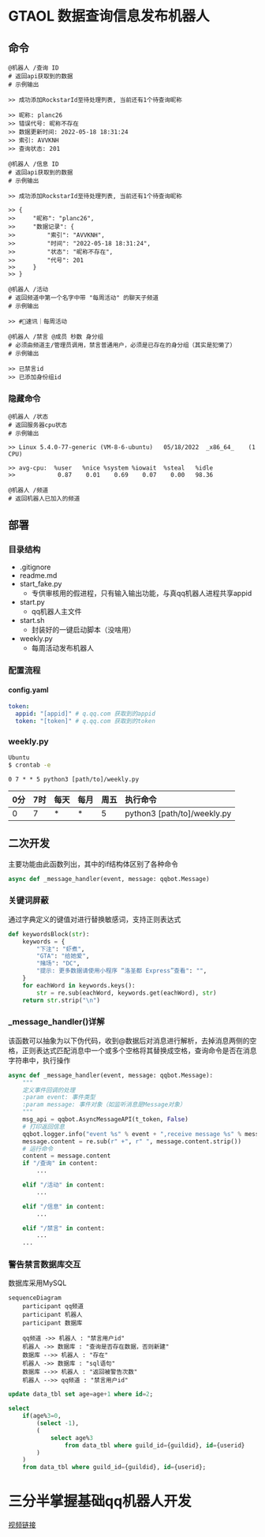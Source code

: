 # GTAOL 数据查询信息发布机器人
## 命令
```
@机器人 /查询 ID
# 返回api获取到的数据
# 示例输出

>> 成功添加RockstarId至待处理列表, 当前还有1个待查询昵称

>> 昵称: planc26
>> 错误代号: 昵称不存在
>> 数据更新时间: 2022-05-18 18:31:24
>> 索引: AVVKNH
>> 查询状态: 201
```

```
@机器人 /信息 ID
# 返回api获取到的数据
# 示例输出

>> 成功添加RockstarId至待处理列表, 当前还有1个待查询昵称

>> {
>>     "昵称": "planc26", 
>>     "数据记录": {
>>         "索引": "AVVKNH", 
>>         "时间": "2022-05-18 18:31:24", 
>>         "状态": "昵称不存在", 
>>         "代号": 201
>>     }
>> }
```

```
@机器人 /活动
# 返回频道中第一个名字中带 "每周活动" 的聊天子频道
# 示例输出

>> #🌟速讯｜每周活动 
```

```
@机器人 /禁言 @成员 秒数 身分组
# 必须由频道主/管理员调用，禁言普通用户，必须是已存在的身分组（其实是犯懒了）
# 示例输出

>> 已禁言id
>> 已添加身份组id
```

### 隐藏命令
```
@机器人 /状态
# 返回服务器cpu状态
# 示例输出

>> Linux 5.4.0-77-generic (VM-8-6-ubuntu) 	05/18/2022 	_x86_64_	(1 CPU)

>> avg-cpu:  %user   %nice %system %iowait  %steal   %idle
>>            0.87    0.01    0.69    0.07    0.00   98.36
```

```
@机器人 /频道
# 返回机器人已加入的频道
```
## 部署
### 目录结构
- .gitignore
- readme.md
- start_fake.py
    - 专供审核用的假进程，只有输入输出功能，与真qq机器人进程共享appid
- start.py
    - qq机器人主文件
- start.sh
    - 封装好的一键启动脚本（没啥用）
- weekly.py
    - 每周活动发布机器人

### 配置流程
#### config.yaml
```yaml
token:
  appid: "[appid]" # q.qq.com 获取到的appid
  token: "[token]" # q.qq.com 获取到的token
```

### weekly.py
```bash
Ubuntu
$ crontab -e
```
```
0 7 * * 5 python3 [path/to]/weekly.py
```
|0分|7时|每天|每月|周五|执行命令|
|:--|:--|:--|:--|:--|:--|
|0|7|*|*|5|python3 [path/to]/weekly.py|

## 二次开发
主要功能由此函数列出，其中的if结构体区别了各种命令
```python
async def _message_handler(event, message: qqbot.Message)
```
### 关键词屏蔽
通过字典定义的键值对进行替换敏感词，支持正则表达式
```python
def keywordsBlock(str):
    keywords = {
        "下注": "虾煮",
        "GTA": "给她爱",
        "赌场": "DC",
        "提示: 更多数据请使用小程序 “洛圣都 Express”查看": "",
    }
    for eachWord in keywords.keys():
        str = re.sub(eachWord, keywords.get(eachWord), str)
    return str.strip("\n")
```
### _message_handler()详解
该函数可以抽象为以下伪代码，收到@数据后对消息进行解析，去掉消息两侧的空格，正则表达式匹配消息中一个或多个空格将其替换成空格，查询命令是否在消息字符串中，执行操作
```python
async def _message_handler(event, message: qqbot.Message):
    """
    定义事件回调的处理
    :param event: 事件类型
    :param message: 事件对象（如监听消息是Message对象）
    """
    msg_api = qqbot.AsyncMessageAPI(t_token, False)
    # 打印返回信息
    qqbot.logger.info("event %s" % event + ",receive message %s" % message.content)
    message.content = re.sub(r" +", r" ", message.content.strip())
    # 运行命令
    content = message.content
    if "/查询" in content:
        ...

    elif "/活动" in content:
        ...

    elif "/信息" in content:
        ...

    elif "/禁言" in content:
        ...
    ...
```

### 警告禁言数据库交互
数据库采用MySQL
``` mermaid
sequenceDiagram
    participant qq频道
    participant 机器人
    participant 数据库

    qq频道 ->> 机器人 : "禁言用户id"
    机器人 ->> 数据库 : "查询是否存在数据，否则新建"
    数据库 -->> 机器人 : "存在"
    机器人 ->> 数据库 : "sql语句"
    数据库 -->> 机器人 : "返回被警告次数"
    机器人 -->> qq频道 : "禁言用户id"
```
```sql
update data_tbl set age=age+1 where id=2;

select
    if(age%3=0,
        (select -1),
        (
            select age%3
                from data_tbl where guild_id={guildid}, id={userid}
        )
    )
    from data_tbl where guild_id={guildid}, id={userid};
```
# 三分半掌握基础qq机器人开发
[视频链接](http://119.29.96.141:81/rickroll.mp4)
